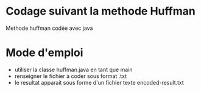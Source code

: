 # Codage suivant la methode Huffman
Methode huffman codée avec java
# Mode d'emploi
 - utiliser la classe huffman.java en tant que main
 - renseigner le fichier à coder sous format .txt
 - le resultat apparait sous forme d'un fichier texte encoded-result.txt
